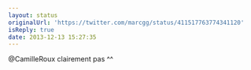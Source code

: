 ```yaml
---
layout: status
originalUrl: 'https://twitter.com/marcgg/status/411517763774341120'
isReply: true
date: 2013-12-13 15:27:35
---
```


@CamilleRoux clairement pas ^^
